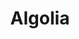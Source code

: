 ---
blog: https://blog.algolia.com/
codehost: https://github.com/Algolia
dribbble: https://dribbble.com/algolia
facebook: https://www.facebook.com/algolia
guide: https://www.algolia.com/press
logohandle: algolia
sort: algolia
tags:
- search
title: Algolia
twitter: https://x.com/Algolia
website: https://www.algolia.com/
wikipedia: https://en.wikipedia.org/wiki/Algolia
---